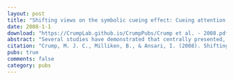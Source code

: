 ```yaml
---
layout: post
title: "Shifting views on the symbolic cueing effect: Cueing attention through recent prior experience"
date: 2008-1-1
download: "https://CrumpLab.github.io/CrumpPubs/Crump et al. - 2008.pdf"
abstract: "Several studies have demonstrated that centrally presented, non-predictive, directional symbols (arrows, directional words, eye gaze) can influence response times to detect the onset of a target item presented in a peripheral location. Although symbolic cueing effects have been reliably demonstrated, the underlying mechanisms that produce these effects are not well understood. In two experiments we test the idea that perceptual integration between cue-target pairs mediates symbolic cueing effects. Our findings suggest symbolic cueing effects may not necessarily reflect the orienting power of highly over-learned directional symbols. Rather, symbolic cueing effects are also mediated by relatively recent experiences with coherent cue- target objects during the experimental session. We elaborate on the implications of our findings for conventional explanations of symbolic cueing effects."
citation: "Crump, M. J. C., Milliken, B., & Ansari, I. (2008). Shifting views on the symbolic cueing effect: Cueing attention through previous experience. Psicologica, 29, 97-114."
pubs: true
comments: false
category: pubs
---
```

